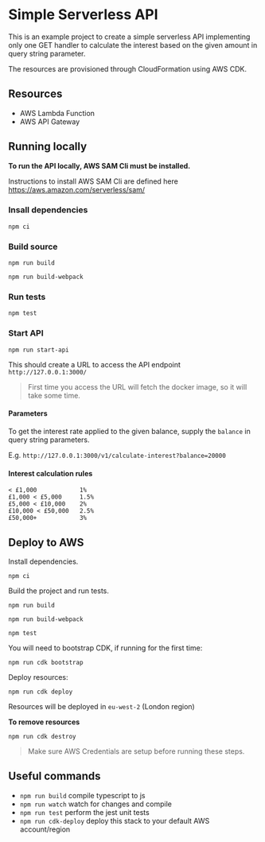 # Simple Serverless API

This is an example project to create a simple serverless API implementing only one GET handler
to calculate the interest based on the given amount in query string parameter.

The resources are provisioned through CloudFormation using AWS CDK.

## Resources

* AWS Lambda Function
* AWS API Gateway

## Running locally

**To run the API locally, AWS SAM Cli must be installed.**

Instructions to install AWS SAM Cli are defined here https://aws.amazon.com/serverless/sam/

### Insall dependencies

`npm ci`

### Build source

`npm run build`

`npm run build-webpack`

### Run tests

`npm test`

### Start API

`npm run start-api`

This should create a URL to access the API endpoint `http://127.0.0.1:3000/`

> First time you access the URL will fetch the docker image, so it will take some time.

#### Parameters

To get the interest rate applied to the given balance, supply the `balance` in query string parameters.

E.g. `http://127.0.0.1:3000/v1/calculate-interest?balance=20000`

#### Interest calculation rules

    < £1,000            1%
    £1,000 < £5,000     1.5%
    £5,000 < £10,000    2%
    £10,000 < £50,000   2.5%
    £50,000+            3%

## Deploy to AWS

Install dependencies.

`npm ci`

Build the project and run tests.

`npm run build`

`npm run build-webpack`

`npm test`

You will need to bootstrap CDK, if running for the first time:

`npm run cdk bootstrap`

Deploy resources:

`npm run cdk deploy`

Resources will be deployed in `eu-west-2` (London region)

**To remove resources**

`npm run cdk destroy`

> Make sure AWS Credentials are setup before running these steps.

## Useful commands

* `npm run build`           compile typescript to js
* `npm run watch`           watch for changes and compile
* `npm run test`            perform the jest unit tests
* `npm run cdk-deploy`      deploy this stack to your default AWS account/region
